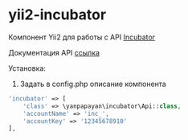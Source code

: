 # yii2-incubator
Компонент Yii2 для работы с API [Incubator](https://incubator.expert)

Документация API [ссылка](https://incubator.expert/api/docs/incubatorexpert-api-ru.docx)

Установка:  
1. Задать в config.php описание компонента
```php
'incubator' => [
    'class' => \yanpapayan\incubator\Api::class,
    'accountName' => 'inc_',
    'accountKey' => '12345678910'
],
```
